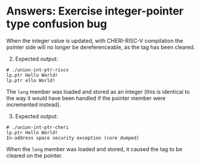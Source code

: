 # Answers: Exercise integer-pointer type confusion bug

When the integer value is updated, with CHERI-RISC-V compilation the pointer side will no longer be dereferenceable, as the tag has been cleared.

2. Expected output:
```
# ./union-int-ptr-riscv
lp.ptr Hello World!
lp.ptr ello World!
```
The `long` member was loaded and stored as an integer (this is identical to the way it would have been handled if the pointer member were incremented instead).

3. Expected output:
```
# ./union-int-ptr-cheri
lp.ptr Hello World!
In-address space security exception (core dumped)
```
When the `long` member was loaded and stored, it caused the tag to be cleared on the pointer.
